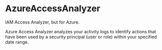 # AzureAccessAnalyzer
IAM Access Analyzer, but for Azure.

Azure Access Analyzer analyzes your activity logs to identify actions that have been used by a security principal (user or role) within your specified date range. 
